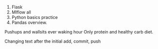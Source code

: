 1. Flask
2. Mlflow all
3. Python basics practice
4. Pandas overview.

Pushups and wallsits ever waking hour
Only protein and healthy carb diet. 

Changing text after the initial add, commit, push